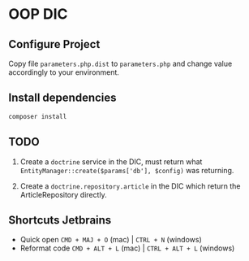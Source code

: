 # OOP DIC

## Configure Project

Copy file `parameters.php.dist` to `parameters.php` and change value accordingly to your environment.

## Install dependencies

```bash
composer install
```

## TODO

1. Create a `doctrine` service in the DIC, must return what `EntityManager::create($params['db'], $config)` was returning.

2. Create a `doctrine.repository.article` in the DIC which return the ArticleRepository directly.


## Shortcuts Jetbrains

* Quick open `CMD + MAJ + O` (mac) | `CTRL + N` (windows)
* Reformat code `CMD + ALT + L` (mac) | `CTRL + ALT + L` (windows)

